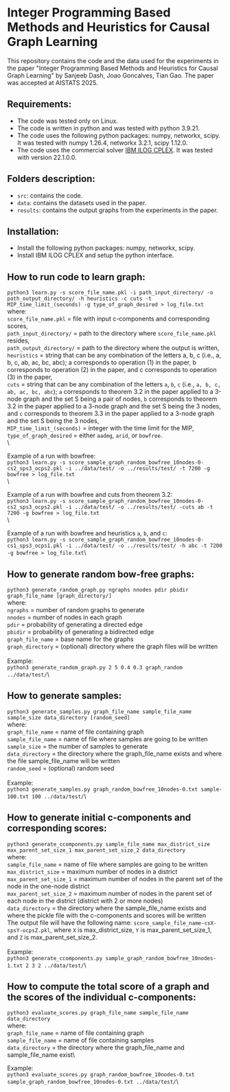 # Integer Programming Based Methods and Heuristics for Causal Graph Learning

This repository contains the code and the data used for the experiments in the paper
"Integer Programming Based Methods and Heuristics for Causal Graph Learning" by Sanjeeb Dash, Joao Goncalves, Tian Gao. The paper was accepted at AISTATS 2025.


## Requirements:
* The code was tested only on Linux.
* The code is written in python and was tested with python 3.9.21.
* The code uses the following python packages: numpy, networkx, scipy. It was tested with numpy 1.26.4, networkx 3.2.1, scipy 1.12.0.
* The code uses the commercial solver [IBM ILOG CPLEX](https://www.ibm.com/products/ilog-cplex-optimization-studio). It was tested with version 22.1.0.0.


## Folders description:
* `src`: contains the code.
* `data`: contains the datasets used in the paper.
* `results`: contains the output graphs from the experiments in the paper.


## Installation:
* Install the following python packages: numpy, networkx, scipy.
* Install IBM ILOG CPLEX and setup the python interface.


## How to run code to learn graph:
`python3 learn.py -s score_file_name.pkl -i path_input_directory/ -o path_output_directory/ -h heuristics -c cuts -t MIP_time_limit_(seconds) -g type_of_graph_desired > log_file.txt`\
where:\
`score_file_name.pkl` = file with input c-components and corresponding scores,\
`path_input_directory/` = path to the directory where `score_file_name.pkl` resides,\
`path_output_directory/` = path to the directory where the output is written,\
`heuristics` = string that can be any combination of the letters a, b, c (i.e., a, b, c, ab, ac, bc, abc); a corresponds to operation (1) in the paper, b corresponds to operation (2) in the paper, and c corresponds to operation (3) in the paper,\
`cuts` = string that can be any combination of the letters `a`, `b`, `c` (i.e., `a, b, c, ab, ac, bc, abc`); `a` corresponds to theorem 3.2 in the paper applied to a 3-node graph and the set S being a pair of nodes, `b` corresponds to theorem 3.2 in the paper applied to a 3-node graph and the set S being the 3 nodes, and `c` corresponds to theorem 3.3 in the paper applied to a 3-node graph and the set S being the 3 nodes,\
`MIP_time_limit_(seconds)` = integer with the time limit for the MIP,\
`type_of_graph_desired` = either `aadmg`, `arid`, or `bowfree`.\
\

Example of a run with bowfree:\
`python3 learn.py -s score_sample_graph_random_bowfree_10nodes-0-cs2_sps3_ocps2.pkl -i ../data/test/ -o ../results/test/ -t 7200 -g bowfree > log_file.txt`\
\

Example of a run with bowfree and cuts from theorem 3.2:\
`python3 learn.py -s score_sample_graph_random_bowfree_10nodes-0-cs2_sps3_ocps2.pkl -i ../data/test/ -o ../results/test/ -cuts ab -t 7200 -g bowfree > log_file.txt`\
\

Example of a run with bowfree and heuristics `a`, `b`, and `c`:\
`python3 learn.py -s score_sample_graph_random_bowfree_10nodes-0-cs1_sps3_ocps1.pkl -i ../data/test/ -o ../results/test/ -h abc -t 7200 -g bowfree > log_file.txt`\


## How to generate random bow-free graphs:
`python3 generate_random_graph.py ngraphs nnodes pdir pbidir graph_file_name [graph_directory/]`\
where:\
`ngraphs` = number of random graphs to generate\
`nnodes` = number of nodes in each graph\
`pdir` = probability of generating a directed edge\
`pbidir` = probability of generating a bidirected edge\
`graph_file_name` = base name for the graphs\
`graph_directory` = (optional) directory where the graph files will be written\
\
Example:\
`python3 generate_random_graph.py 2 5 0.4 0.3 graph_random ../data/test/`\


## How to generate samples:
`python3 generate_samples.py graph_file_name sample_file_name sample_size data_directory [random_seed]`\
where:\
`graph_file_name` = name of file containing graph\
`sample_file_name` = name of file where samples are going to be written\
`sample_size` = the number of samples to generate\
`data_directory` = the directory where the graph_file_name exists and where the file sample_file_name will be written\
`random_seed` = (optional) random seed\
\
Example:\
`python3 generate_samples.py graph_random_bowfree_10nodes-0.txt sample-100.txt 100 ../data/test/`\


## How to generate initial c-components and corresponding scores:
`python3 generate_ccomponents.py sample_file_name max_district_size max_parent_set_size_1 max_parent_set_size_2 data_directory`\
where:\
`sample_file_name` = name of file where samples are going to be written\
`max_district_size` = maximum number of nodes in a district\
`max_parent_set_size_1` = maximum number of nodes in the parent set of the node in the one-node district\
`max_parent_set_size_2` = maximum number of nodes in the parent set of each node in the district (district with 2 or more nodes)\
`data_directory` = the directory where the sample_file_name exists and where the pickle file with the c-components and scores will be written\
The output file will have the following name: `score_sample_file_name-csX-spsY-ocpsZ.pkl`, where `X` is max_district_size, `Y` is max_parent_set_size_1, and `Z` is max_parent_set_size_2.\
\
Example:\
`python3 generate_ccomponents.py sample_graph_random_bowfree_10nodes-1.txt 2 3 2 ../data/test/`\

## How to compute the total score of a graph and the scores of the individual c-components:
`python3 evaluate_scores.py graph_file_name sample_file_name data_directory`\
where:\
`graph_file_name` = name of file containing graph\
`sample_file_name` = name of file containing samples\
`data_directory` = the directory where the graph_file_name and sample_file_name exist\

Example:\
`python3 evaluate_scores.py graph_random_bowfree_10nodes-0.txt sample_graph_random_bowfree_10nodes-0.txt ../data/test/`\
